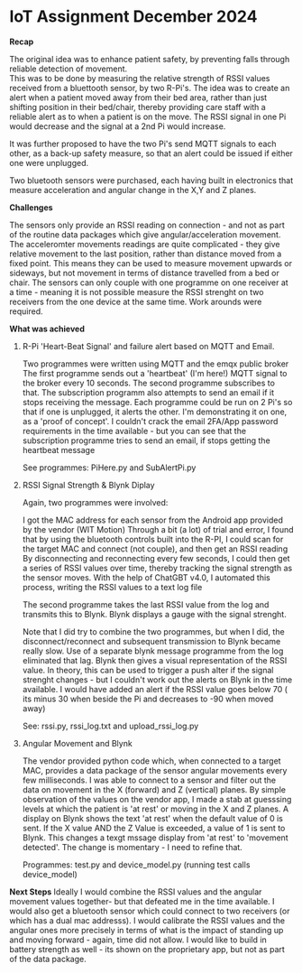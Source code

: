# IoT Assignment December 2024

**Recap**

The original idea was to enhance patient safety, by preventing falls through reliable detection of movement.  
This was to be done by measuring the relative strength of RSSI values received from a bluettooth sensor, by two R-Pi's. 
The idea was to create an alert when a patient moved away from their bed area, rather than just shifting position in their bed/chair, 
thereby providing care staff with a reliable alert as to when a patient is on the move. The RSSI signal in one Pi would decrease and the signal at a 2nd Pi would increase.

It was further proposed to have the two Pi's send MQTT signals to each other, as a back-up safety measure, so that an alert could be issued if either one were unplugged.

Two bluetooth sensors were purchased, each having built in electronics that measure acceleration and angular change in the X,Y and Z planes. 

**Challenges**

The sensors only provide an RSSI reading on connection - and not as part of the routine data packages which give angular/acceleration movement.
The acceleromter movements readings are quite complicated - they give relative movement to the last position, rather than distance moved from a fixed point.
This means they can be used to measure movement upwards or sideways, but not movement in terms of distance travelled from a bed or chair.
The sensors can only couple with one programme on one receiver at a time - meaning it is not possible measure the RSSI strenght on two receivers from the one device at the same time.
Work arounds were required.

**What was achieved**

1) R-Pi 'Heart-Beat Signal' and failure alert based on MQTT and Email. 

   Two programmes were written using MQTT and the emqx public broker 
   The first programme sends out a 'heartbeat' (I'm here!) MQTT signal to the broker every 10 seconds.
   The second programme subscribes to that. The subscription programm also attempts to send an email if it stops receiving the message.
   Each programme could be run on 2 Pi's so that if one is unplugged, it alerts the other.  I'm demonstrating it on one, as a 'proof of concept'.
   I couldn't crack the email 2FA/App password requirements in the time available - but you can see that the subscription programme tries to send an email, if stops getting the heartbeat message

    See programmes: PiHere.py and SubAlertPi.py

3) RSSI Signal Strength & Blynk Diplay

   Again, two programmes were involved:
   
   I got the MAC address for each sensor from the Android app provided by the vendor (WIT Motion) 
   Through a bit (a lot) of trial and error, I found that by using the bluetooth controls built into the R-PI, I could scan for the target MAC and connect (not couple), and then get an RSSI reading
   By disconnecting and reconnecting every few seconds, I could then get a series of RSSI values over time, thereby tracking the signal strength as the sensor moves. 
   With the help of ChatGBT v4.0, I automated this process, writing the RSSI values to a text log file

   The second programme takes the last RSSI value from the log and transmits this to Blynk.  Blynk displays a gauge with the signal strenght. 

   Note that I did try to combine the two programmes, but when I did, the disconnect/reconnect and subsequent transmission to Blynk became really slow. Use of a separate blynk message programme from the log eliminated that lag.
   Blynk then gives a visual representation of the RSSI value. In theory, this can be used to trigger a push alter if the
   signal strenght changes  - but I couldn't work out the alerts on Blynk in the time available. I would have added an alert if the RSSI value goes below 70 ( its minus 30 when beside the Pi and decreases to -90 when moved away)

   See:  rssi.py, rssi_log.txt and upload_rssi_log.py

5) Angular Movement and Blynk

   The vendor provided python code which, when connected to a target MAC, provides a data package of the sensor angular movements every few milliseconds.
   I was able to connect to a sensor and filter out the data on movement in the X (forward) and Z (vertical) planes.
   By simple observation of the values on the vendor app, I made a stab at guesssing levels at which the patient is 'at rest' or moving in the X and Z planes.
   A display on Blynk shows the text 'at rest' when the default value of 0 is sent.
   If the X value AND the Z Value is exceeded, a value of 1 is sent to Blynk.
   This changes a texgt mssage display from 'at rest' to 'movement detected'.
   The change is momentary - I need to refine that.

   Programmes: test.py and device_model.py (running test calls device_model)

**Next Steps**
Ideally
I would combine the RSSI values and the angular movement values together- but that defeated me in the time available.
I would also get a bluetooth sensor which could connect to two receivers (or which has a dual mac addresss).
I would calibrate the RSSI values and the angular ones more precisely in terms of what is the impact of standing up and moving forward - again, time did not allow. 
I would like to build in battery strength as well - its shown on the proprietary app, but not as part of the data package. 


   



